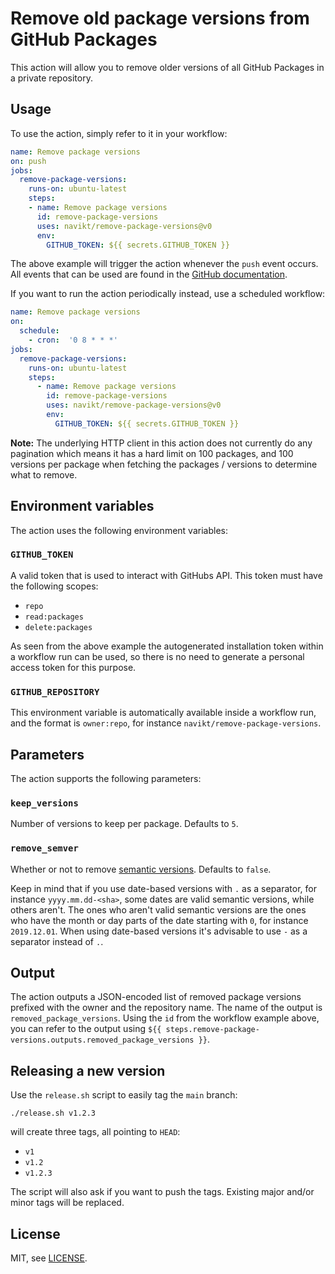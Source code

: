 # Remove old package versions from GitHub Packages

This action will allow you to remove older versions of all GitHub Packages in a private repository.

## Usage

To use the action, simply refer to it in your workflow:

```yaml
name: Remove package versions
on: push
jobs:
  remove-package-versions:
    runs-on: ubuntu-latest
    steps:
    - name: Remove package versions
      id: remove-package-versions
      uses: navikt/remove-package-versions@v0
      env:
        GITHUB_TOKEN: ${{ secrets.GITHUB_TOKEN }}
```

The above example will trigger the action whenever the `push` event occurs. All events that can be used are found in the [GitHub documentation](https://help.github.com/en/actions/automating-your-workflow-with-github-actions/events-that-trigger-workflows).

If you want to run the action periodically instead, use a scheduled workflow:

```yaml
name: Remove package versions
on:
  schedule:
    - cron:  '0 8 * * *'
jobs:
  remove-package-versions:
    runs-on: ubuntu-latest
    steps:
      - name: Remove package versions
        id: remove-package-versions
        uses: navikt/remove-package-versions@v0
        env:
          GITHUB_TOKEN: ${{ secrets.GITHUB_TOKEN }}
```

**Note:** The underlying HTTP client in this action does not currently do any pagination which means it has a hard limit on 100 packages, and 100 versions per package when fetching the packages / versions to determine what to remove.

## Environment variables

The action uses the following environment variables:

### `GITHUB_TOKEN`

A valid token that is used to interact with GitHubs API. This token must have the following scopes:

- `repo`
- `read:packages`
- `delete:packages`

As seen from the above example the autogenerated installation token within a workflow run can be used, so there is no need to generate a personal access token for this purpose.

### `GITHUB_REPOSITORY`

This environment variable is automatically available inside a workflow run, and the format is `owner:repo`, for instance `navikt/remove-package-versions`.

## Parameters

The action supports the following parameters:

### `keep_versions`

Number of versions to keep per package. Defaults to `5`.

### `remove_semver`

Whether or not to remove [semantic versions](https://semver.org/). Defaults to `false`.

Keep in mind that if you use date-based versions with `.` as a separator, for instance `yyyy.mm.dd-<sha>`, some dates are valid semantic versions, while others aren't. The ones who aren't valid semantic versions are the ones who have the month or day parts of the date starting with `0`, for instance `2019.12.01`. When using date-based versions it's advisable to use `-` as a separator instead of `.`.

## Output

The action outputs a JSON-encoded list of removed package versions prefixed with the owner and the repository name. The name of the output is `removed_package_versions`. Using the `id` from the workflow example above, you can refer to the output using `${{ steps.remove-package-versions.outputs.removed_package_versions }}`.

## Releasing a new version

Use the `release.sh` script to easily tag the `main` branch:

```
./release.sh v1.2.3
```

will create three tags, all pointing to `HEAD`:

- `v1`
- `v1.2`
- `v1.2.3`

The script will also ask if you want to push the tags. Existing major and/or minor tags will be replaced.

## License

MIT, see [LICENSE](LICENSE).
